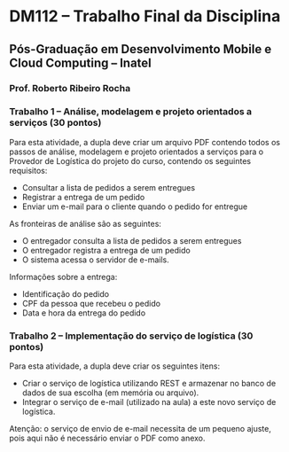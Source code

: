 # DM112 – Trabalho Final da Disciplina

## Pós-Graduação em Desenvolvimento Mobile e Cloud Computing – Inatel
### Prof. Roberto Ribeiro Rocha

### Trabalho 1 – Análise, modelagem e projeto orientados a serviços (30 pontos)
Para esta atividade, a dupla deve criar um arquivo PDF contendo todos os passos
de análise, modelagem e projeto orientados a serviços para o Provedor de Logística do
projeto do curso, contendo os seguintes requisitos:

- Consultar a lista de pedidos a serem entregues
- Registrar a entrega de um pedido
- Enviar um e-mail para o cliente quando o pedido for entregue

As fronteiras de análise são as seguintes:
- O entregador consulta a lista de pedidos a serem entregues
- O entregador registra a entrega de um pedido
- O sistema acessa o servidor de e-mails.

Informações sobre a entrega:
- Identificação do pedido
- CPF da pessoa que recebeu o pedido
- Data e hora da entrega do pedido

### Trabalho 2 – Implementação do serviço de logística (30 pontos)

Para esta atividade, a dupla deve criar os seguintes itens:
- Criar o serviço de logística utilizando REST e armazenar no banco de dados de sua
escolha (em memória ou arquivo).
- Integrar o serviço de e-mail (utilizado na aula) a este novo serviço de logística.

Atenção: o serviço de envio de e-mail necessita de um pequeno ajuste, pois aqui
não é necessário enviar o PDF como anexo.